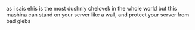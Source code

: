 as i sais ehis is the most dushniy chelovek in the whole world
but this mashina can stand on your server like a wall, and protect your server from bad glebs
